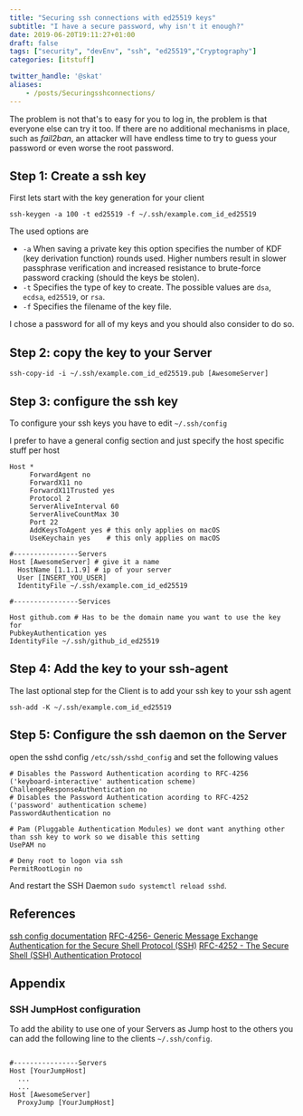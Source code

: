 ```yaml
---
title: "Securing ssh connections with ed25519 keys"
subtitle: "I have a secure password, why isn't it enough?"
date: 2019-06-20T19:11:27+01:00
draft: false
tags: ["security", "devEnv", "ssh", "ed25519","Cryptography"]
categories: [itstuff]

twitter_handle: '@skat'
aliases:
    - /posts/Securingsshconnections/
---
```



The problem is not that's to easy for you to log in, the problem is that everyone else can try it too. If there are no additional mechanisms in place, such as *fail2ban*, an attacker will have endless time to try to guess your password or even worse the root password.

## Step 1: Create a ssh key

First lets start with the key generation for your client

``` shell
ssh-keygen -a 100 -t ed25519 -f ~/.ssh/example.com_id_ed25519
```
<!--more-->
The used options are

- `-a` When saving a private key this option specifies the number of KDF (key derivation function) rounds used.  Higher numbers result in slower passphrase verification and increased resistance to brute-force password cracking (should the keys be stolen).
- `-t` Specifies the type of key to create. The possible values are `dsa`, `ecdsa`, `ed25519`, or `rsa`.
- `-f` Specifies the filename of the key file.

I chose a password for all of my keys and you should also consider to do so.

## Step 2: copy the key to your Server

``` shell
ssh-copy-id -i ~/.ssh/example.com_id_ed25519.pub [AwesomeServer]
```

## Step 3: configure the ssh key

To configure your ssh keys you have to edit `~/.ssh/config`

I prefer to have a general config section and just specify the host specific stuff per host

``` shell
Host *
     ForwardAgent no
     ForwardX11 no
     ForwardX11Trusted yes
     Protocol 2
     ServerAliveInterval 60
     ServerAliveCountMax 30
     Port 22
     AddKeysToAgent yes # this only applies on macOS
     UseKeychain yes    # this only applies on macOS

#----------------Servers
Host [AwesomeServer] # give it a name
  HostName [1.1.1.9] # ip of your server
  User [INSERT_YOU_USER]
  IdentityFile ~/.ssh/example.com_id_ed25519

#----------------Services

Host github.com # Has to be the domain name you want to use the key for
PubkeyAuthentication yes
IdentityFile ~/.ssh/github_id_ed25519
```

## Step 4: Add the key to your ssh-agent

The last optional step for the Client is to add your ssh key to your ssh agent

``` shell
ssh-add -K ~/.ssh/example.com_id_ed25519
```

## Step 5: Configure the ssh daemon on the Server

open the sshd config `/etc/ssh/sshd_config` and set the following values

``` shell
# Disables the Password Authentication acording to RFC-4256 ('keyboard-interactive' authentication scheme)
ChallengeResponseAuthentication no
# Disables the Password Authentication acording to RFC-4252 ('password' authentication scheme)
PasswordAuthentication no

# Pam (Pluggable Authentication Modules) we dont want anything other than ssh key to work so we disable this setting
UsePAM no

# Deny root to logon via ssh
PermitRootLogin no
```

And restart the SSH Daemon `sudo systemctl reload sshd`.

## References

[ssh config documentation](https://www.ssh.com/ssh/sshd_config/)
[RFC-4256- Generic Message Exchange Authentication for the Secure Shell Protocol (SSH)](https://www.rfc-editor.org/rfc/rfc4251.html)
[RFC-4252 -  The Secure Shell (SSH) Authentication Protocol](https://www.rfc-editor.org/rfc/rfc4252.html)

## Appendix

### SSH JumpHost configuration

To add the ability to use one of your Servers as Jump host to the others you can add the following line to the clients `~/.ssh/config`.

``` shell

#----------------Servers
Host [YourJumpHost]
  ...
  ...
Host [AwesomeServer]
  ProxyJump [YourJumpHost]
```
